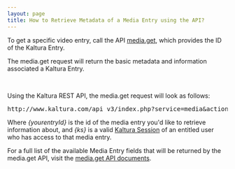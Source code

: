 ```yaml
---
layout: page
title: How to Retrieve Metadata of a Media Entry using the API?
---
```


To get a specific video entry, call the API [media.get](https://developer.kaltura.com/api-docs/#/media.get), which provides the ID of the Kaltura Entry.

The media.get request will return the basic metadata and information associated a Kaltura Entry.

 

Using the Kaltura REST API, the media.get request will look as follows:[][1]

 [1]: http://www.kaltura.com/api_v3/index.php?service=media&action=get&entryId=yourentryId&ks=%7bks%7d

<pre class="brush: plain;fontsize: 100; first-line: 1; ">http://www.kaltura.com/api_v3/index.php?service=media&action=get&entryId={yourentryId}&ks={ks}</pre>

Where *{yourentryId}* is the id of the media entry you'd like to retrieve information about, and *{ks}* is a valid [Kaltura Session][2] of an entitled user who has access to that media entry.

 [2]: http://knowledge.kaltura.com/node/461

For a full list of the available Media Entry fields that will be returned by the media.get API, visit the <a href="https://developer.kaltura.com/api-docs/#/media.get" target="_blank">media.get API documents</a>.

 
